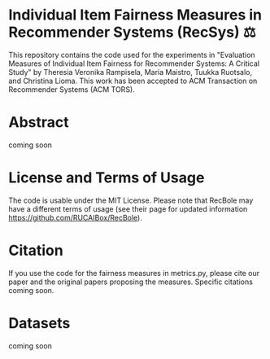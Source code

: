 # Individual Item Fairness Measures in Recommender Systems (RecSys) ⚖

This repository contains the code used for the experiments in "Evaluation Measures of Individual Item Fairness for Recommender Systems: A Critical Study" by Theresia Veronika Rampisela, Maria Maistro, Tuukka Ruotsalo, and Christina Lioma. This work has been accepted to ACM Transaction on Recommender Systems (ACM TORS).

# Abstract
coming soon

# License and Terms of Usage
The code is usable under the MIT License. Please note that RecBole may have a different terms of usage (see their page for updated information https://github.com/RUCAIBox/RecBole). 

# Citation
If you use the code for the fairness measures in metrics.py, please cite our paper and the original papers proposing the measures.
Specific citations coming soon.

# Datasets
coming soon
